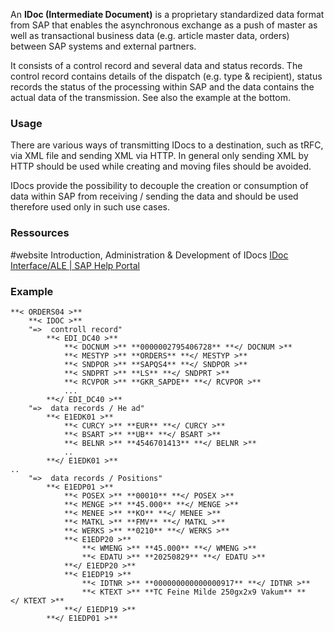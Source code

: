 An **IDoc (Intermediate Document)** is a proprietary standardized data format from SAP that enables the asynchronous exchange as a push of master as well as transactional business data (e.g. article master data, orders) between SAP systems and external partners.

It consists of a control record and several data and status records. The control record contains details of the dispatch (e.g. type & recipient), status records the status of the processing within SAP and the data contains the actual data of the transmission. See also the example at the bottom.

### Usage
There are various ways of transmitting IDocs to a destination, such as tRFC, via XML file and sending XML via HTTP. In general only sending XML by HTTP should be used while creating and moving files should be avoided.

IDocs provide the possibility to decouple the creation or consumption of  data within SAP from receiving / sending the data and should be used therefore used only in such use cases.
### Ressources

#website Introduction, Administration & Development of IDocs [IDoc Interface/ALE | SAP Help Portal](https://help.sap.com/docs/SAP_S4HANA_ON-PREMISE/8f3819b0c24149b5959ab31070b64058/4ab074b6aa3a1997e10000000a421937.html?locale=en-US)

### Example

```
**< ORDERS04 >**
	**< IDOC >**
	"=>  controll record"
		**< EDI_DC40 >**
			**< DOCNUM >** **0000002795406728** **</ DOCNUM >**
			**< MESTYP >** **ORDERS** **</ MESTYP >**
			**< SNDPOR >** **SAPQS4** **</ SNDPOR >**
			**< SNDPRT >** **LS** **</ SNDPRT >**
			**< RCVPOR >** **GKR_SAPDE** **</ RCVPOR >**
			...
		**</ EDI_DC40 >**
    "=>  data records / He ad"		
		**< E1EDK01 >**
			**< CURCY >** **EUR** **</ CURCY >**
			**< BSART >** **UB** **</ BSART >**
			**< BELNR >** **4546701413** **</ BELNR >**
			..
		**</ E1EDK01 >**
..
    "=>  data records / Positions"
		**< E1EDP01 >**
			**< POSEX >** **00010** **</ POSEX >**
			**< MENGE >** **45.000** **</ MENGE >**
			**< MENEE >** **KO** **</ MENEE >**
			**< MATKL >** **FMV** **</ MATKL >**
			**< WERKS >** **0210** **</ WERKS >**
			**< E1EDP20 >**
				**< WMENG >** **45.000** **</ WMENG >**
				**< EDATU >** **20250829** **</ EDATU >**
			**</ E1EDP20 >**
			**< E1EDP19 >**
				**< IDTNR >** **000000000000000917** **</ IDTNR >**
				**< KTEXT >** **TC Feine Milde 250gx2x9 Vakum** **</ KTEXT >**
			**</ E1EDP19 >**
		**</ E1EDP01 >**
```
